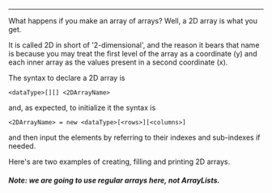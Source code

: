 
***

What happens if you make an array of arrays? Well, a 2D array is what
you get.

It is called 2D in short of '2-dimensional', and the reason 
it bears that name is because you may treat the first level of
the array as a coordinate (y) and each inner array as the values present
in a second coordinate (x).

The syntax to declare a 2D array is

`<dataType>[][] <2DArrayName>`

and, as expected, to initialize it the syntax is

`<2DArrayName> = new <dataType>[<rows>][<columns>]`

and then input the elements by referring to their indexes
and sub-indexes if needed. 

Here's are two examples of creating, filling and printing
2D arrays.

##### Note: we are going to use regular arrays here, not ArrayLists.